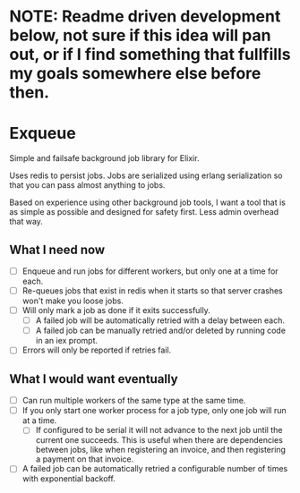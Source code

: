 # NOTE: Readme driven development below, not sure if this idea will pan out, or if I find something that fullfills my goals somewhere else before then.

Exqueue
=======

Simple and failsafe background job library for Elixir.

Uses redis to persist jobs. Jobs are serialized using erlang serialization so that you can pass almost anything to jobs.

Based on experience using other background job tools, I want a tool that is as simple as possible and designed for safety first. Less admin overhead that way.

## What I need now

* [ ] Enqueue and run jobs for different workers, but only one at a time for each.
* [ ] Re-queues jobs that exist in redis when it starts so that server crashes won't make you loose jobs.
* [ ] Will only mark a job as done if it exits successfully.
  - [ ] A failed job will be automatically retried with a delay between each.
  - [ ] A failed job can be manually retried and/or deleted by running code in an iex prompt.
* [ ] Errors will only be reported if retries fail.

## What I would want eventually

* [ ] Can run multiple workers of the same type at the same time.
* [ ] If you only start one worker process for a job type, only one job will run at a time.
  - [ ] If configured to be serial it will not advance to the next job until the current one succeeds. This is useful when there are dependencies between jobs, like when registering an invoice, and then registering a payment on that invoice.
* [ ] A failed job can be automatically retried a configurable number of times with exponential backoff.
